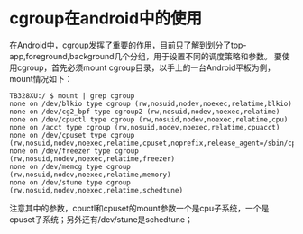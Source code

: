 # cgroup在android中的使用
  在Android中，cgroup发挥了重要的作用，目前只了解到划分了top-app,foreground,background几个分组，用于设置不同的调度策略和参数。
  要使用cgroup，首先必须mount cgroup目录，以手上的一台Android平板为例，mount情况如下：
```
TB328XU:/ $ mount | grep cgroup
none on /dev/blkio type cgroup (rw,nosuid,nodev,noexec,relatime,blkio)
none on /dev/cg2_bpf type cgroup2 (rw,nosuid,nodev,noexec,relatime)
none on /dev/cpuctl type cgroup (rw,nosuid,nodev,noexec,relatime,cpu)
none on /acct type cgroup (rw,nosuid,nodev,noexec,relatime,cpuacct)
none on /dev/cpuset type cgroup (rw,nosuid,nodev,noexec,relatime,cpuset,noprefix,release_agent=/sbin/cpuset_release_agent)
none on /dev/freezer type cgroup (rw,nosuid,nodev,noexec,relatime,freezer)
none on /dev/memcg type cgroup (rw,nosuid,nodev,noexec,relatime,memory)
none on /dev/stune type cgroup (rw,nosuid,nodev,noexec,relatime,schedtune)
```
注意其中的参数，cpuctl和cpuset的mount参数一个是cpu子系统，一个是cpuset子系统；另外还有/dev/stune是schedtune；
